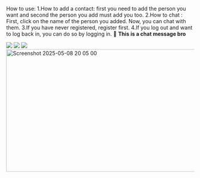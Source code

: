 How to use:
1.How to add a contact: first you need to add the person you want and second the person you add must add you too.
2.How to chat : First, click on the name of the person you added. Now, you can chat with them.
3.If you have never registered, register first.
4.If you log out and want to log back in, you can do so by logging in.
🤙 **This is a chat message bro**


<img src="https://i.ytimg.com/vi/UCEPgNM4RgY/hqdefault.jpg"/> <img src="https://i.ytimg.com/vi/BBhbOOj6c64/maxresdefault.jpg"/> <img src="https://i.ytimg.com/vi/DtiloqsVyNk/sddefault.jpg"/> <img width="550" height="329" alt="Screenshot 2025-05-08 20 05 00" src="https://github.com/user-attachments/assets/3a68be7c-3741-4e5e-bb57-3dbd25e0a2dd" />

